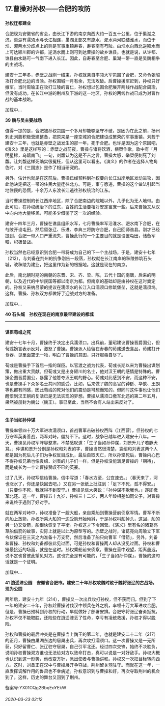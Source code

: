 ## 17.曹操对孙权——合肥的攻防

### 
**孙权迁都建业**



 合肥现为安徽省的省会，由长江下游的南京向西大约一百五十公里，位于巢湖之滨。巢湖有濡须水与长江相连，巢湖北部又有施水、淝水两河联结淮水，而位于淮、淝两水分歧点上的则是军事重镇寿春，寿春南有芍陂。由淮水向西北逆颍水而上可达颍川郡的许都，逆涡水而上则可到达曹操的故乡谯县。也就是说，从许都、谯县由水路可一气南下进入长江。因此，自寿春至合肥、巢湖一带一直是吴魏相争的主战场。
 



 建安十三年冬，赤壁之战刚一结束，孙权就亲自率领大军包围了合肥，又命令张昭攻打合肥北边的当涂。孙权围城一月有余，无法攻破。后曹操援军赶到，孙权只好撤军。当时周瑜正在攻打江陵的曹仁，孙权想以包围合肥展开两线作战配合周瑜，但没有成功。在长江中游的荆州及下游的这一地区，孙权的两线作战已成为对曹作战的基本战略。
 



![]()加载中...




**39 魏与吴主要战场** 




 值得一提的是，合肥被孙权包围一个多月却能够坚守不破，是因为在此之前，扬州刺史刘馥积极营建整备，把原来是一座空城的合肥建设成繁荣的军事重镇。刘馥于建安十三年，也就是赤壁之战发生的那一年，死于合肥。也许是因为这个原因吧，《演义》里是这样写的：赤壁之战前夜，曹操与诸将饮酒，横槊作歌，歌中有「月明星稀，乌鹊南飞」一句，刘馥认为这是不吉之言，曹操大怒，举槊便刺死了刘馥。让刘馥这样死确实很冤枉，但从这里可以看出，《演义》的作者在选择人物角色时，对《三国志》是作了相当研究的。
 



 另外，估计也就是在这前后，曹操已经预料到孙权要向长江沿岸地区发动进攻，因此他决定把这一带的住民大量迁往北方。可是，事与愿违，曹操的这个做法引起当地住民的恐慌，十余万人东渡长江逃往孙权统治的江东。
 



 当时曹操控制的长江西岸地区，除了合肥南边的皖城以外，几乎化为无人地带。由此可见，在孙权统治下的江东，百姓的生活要相对安定富庶一些。后来曹操又从汉中向内地大量移民，可能多少借鉴了这一次的经验。
 



 建安十四年三月，曹操在谯县组织水军，七月曹操率军沿淮水、淝水南下合肥，在芍陂开设屯田，然后留张辽、乐进、李典三将防守合肥，自己回师谯县。刚才已经提到，合肥一带人口严重流失，曹操此行的一个主要目的就是设置屯田，储备军粮，积极备战。
 



 孙权当然也已经意识到合肥一带将成为自己的下一个主战场，于是，建安十七年（212），与刘备在荆州的抗争刚告一段落，孙权就在长江南岸的秣陵修筑石头城，改秣陵为建业，把这里作为新的根据地。这就是现在的南京。
 



 此后，南北朝时期的南朝的东晋、宋、齐、梁、陈，五代十国的南唐，后来的明朝，以及近代的中华民国等都以南京为都。但南京的基础却是由孙权在这时奠定的。孙权又采纳吕蒙的提议在濡须水的长江入口濡须口修筑堡垒，这就是濡须坞。这样，曹操、孙权双方都做好了迎战对方的准备。
 



![]()加载中...




**40 石头城　孙权在现在的南京最早建设的都城** 





---


### 
**谋臣荀彧之死**



 建安十七年十月，曹操终于决定出兵濡须口。出兵前，董昭建议曹操晋爵国公，但荀彧婉言表示反对，激怒了曹操。曹操派人给留在寿春的荀彧送去食品，荀彧打开食器，见里面空无一物，明白了曹操的意图，只好服毒自尽了。
 



 荀彧是曹操手下首屈一指的谋臣。以官渡之战为代表，荀彧长期以来为曹操出谋划策，做出重大贡献。但荀彧又是出身颍川的名士，他对汉王朝的感情是特殊的。曹操企图晋爵国公，暴露了他篡夺汉王朝的野心。荀彧对此感到不安，而这种不安，也是曹操手下众多名士共同的感受。比如，后来做了魏的高官的钟繇、华歆、王朗等也都有同感，因此荀彧的死对他们的震动是可想而知的。但同时这件事也让他们醒悟到汉王朝的复活已是无法实现的梦想。曹操从濡须口撤军北还的第二年五月，果然被册封为魏公（魏王）。事已至此，当然不会有人站出来反对了。
 




---


### 
**生子当如孙仲谋**



 曹操率领四十万大军进攻濡须口，首战曹军击破孙权西阵（江西营）。但孙权的七万守军英勇善战，两军对峙，僵持不下。这时，战争已越年进入建安十八年。一天，曹操见孙权军阵容整肃，不禁感叹道：「生子当如孙仲谋，刘景升儿子若豚犬耳。」仲谋和景升分别是孙权和刘表的字，曹操当然很清楚，袁绍和刘表这两个人都是因为死后儿子们为争权反目成仇，最后自取灭亡，所以孙坚死后，曹操内心巴不得孙权兄弟也像袁绍、刘表的儿子们一样。但是孙权没能满足曹操的「期待」，而是成长为一个让曹操赞叹不已的英豪。
 



 过了几天，孙权写信给曹操，信中写道：「春水方至，公宜速去。」（春天来了，河也涨水了，你还是快回去吧。）又在另一张纸上批注到：「足下不死，孤不得安。」（只要你不死，我就得不到安宁。）曹操见信大笑说：「孙仲谋不欺我也。」遂即撤军北还。这一年，曹操五十九岁，孙权三十二岁，两人年龄相差如同父子，对曹操来说终于遇到了好对手。
 



 就在两军对峙中，孙权准备了一艘大船，亲自乘船到曹操营前侦察军情。曹军不断向船上放箭，孙权所乘大船的一边受箭开始倾斜，于是孙权叫船掉头，这回，船的另一边又受箭，船很快恢复了平衡。孙权这才下令回营。《演义》里有名的诸葛亮草船借箭的故事，实际上就是以此为原型写的。赤壁之战时，诸葛亮向周瑜立下军令状保证在三天之内准备十万支箭，然后准备了船只向曹军「借箭」，另外，刘备和曹操、孙权和刘备都彼此见过面，可是孙权和曹操两人却从没见过面。孙权和曹操最接近的场面，就是在这时。孙权乘船前来侦察，曹操在营中观望，距离虽远，说不定也曾彼此望见对方。这也完全是有可能的，「生子当如孙仲谋」，曹操的这句话就是一个证明。
 



![]()加载中...




**41 逍遥津公园　安徽省合肥市。建安二十年孙权攻魏时败于魏将张辽的古战场。现为公园** 




 两年后，建安十九年（214），曹操又一次出兵攻打孙权，但不获而归。但到了下一年的建安二十年，孙权趁曹操讨伐汉中领兵在外之机，率领十万大军进攻合肥。但是，曹操已预料到孙权的行动，早就做好了部署安排。合肥守将张辽奋勇抵抗，孙权不仅不能取胜，还险些在逍遥津丢了性命，幸亏有凌统救援，孙权才得以脱险。
 



 孙权和曹操的最后冲突是在曹操当上魏王的第二年，也就是建安二十二年（217）的正月，曹操由巢湖东边的居巢出兵，再次攻打濡须口。这一次曹操又是一无所获，只好留曹仁、张辽驻守居巢，自己引军北还。经过四次交锋，始终不决胜负，说明孙权曹操双方谁也无法给对方以致命打击，真可以说是一对好敌手。孙权大概也认识到这一形势，他改变方针，派出使者与曹操讲和。孙权又一次把目标转向西方。这时，刘备正在汉中与曹操展开争夺战，荆州留关羽驻守。而就在这一年，一直发挥调解作用的鲁肃也不幸病逝。孙权意识到与曹操和好，再次夺取荆州的机会到了。这样，历史的舞台又回到了荆州。
 



备案号:YX01OQg2BbqEoYEkW


###### 2020-03-23 02:12
